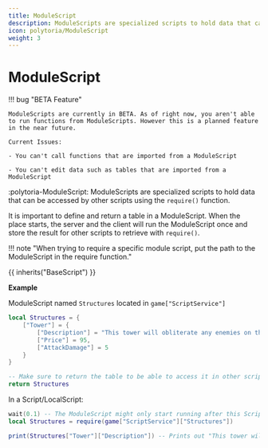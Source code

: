 ```yaml
---
title: ModuleScript
description: ModuleScripts are specialized scripts to hold data that can be accessed by other scripts using the `require()` function.
icon: polytoria/ModuleScript
weight: 3
---
```


# ModuleScript

<div data-search-exclude markdown>
!!! bug "BETA Feature"

    ModuleScripts are currently in BETA. As of right now, you aren't able to run functions from ModuleScripts. However this is a planned feature in the near future.

    Current Issues:

    - You can't call functions that are imported from a ModuleScript

    - You can't edit data such as tables that are imported from a ModuleScript

</div>

:polytoria-ModuleScript: ModuleScripts are specialized scripts to hold data that can be accessed by other scripts using the `require()` function.

It is important to define and return a table in a ModuleScript. When the place starts, the server and the client will run the ModuleScript once and store the result for other scripts to retrieve with `require()`.

<div data-search-exclude markdown>
!!! note "When trying to require a specific module script, put the path to the ModuleScript in the require function."
</div>

{{ inherits("BaseScript") }}

**Example**

ModuleScript named `Structures` located in `game["ScriptService"]`

```lua
local Structures = {
    ["Tower"] = {
        ["Description"] = "This tower will obliterate any enemies on the way to the castle!",
        ["Price"] = 95,
        ["AttackDamage"] = 5
    }
}

-- Make sure to return the table to be able to access it in other scripts!
return Structures
```

In a Script/LocalScript:

```lua
wait(0.1) -- The ModuleScript might only start running after this Script/LocalScript began running and thus this wait() is necessary
local Structures = require(game["ScriptService"]["Structures"])

print(Structures["Tower"]["Description"]) -- Prints out "This tower will obliterate any enemies on the way to the castle!" like how it was defined in the ModuleScript above.
```
